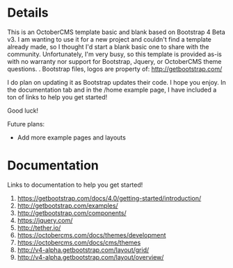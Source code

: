 # Details

This is an OctoberCMS template basic and blank based on Bootstrap 4 Beta v3. I am wanting to use it for a new project and couldn't find a template already made, so I thought I'd start a blank basic one to share with the community.  Unfortunately, I'm very busy, so this template is provided as-is with no warranty nor support for Bootstrap, Jquery, or OctoberCMS theme questions. . Bootstrap files, logos are property of: 
http://getbootstrap.com/

I do plan on updating it as Bootstrap updates their code. I hope you enjoy. In the documentation tab and in the /home example page, I have included a ton of links to help you get started!

Good luck!

Future plans:
- Add more example pages and layouts

# Documentation

Links to documentation to help you get started!

1. https://getbootstrap.com/docs/4.0/getting-started/introduction/
2. http://getbootstrap.com/examples/
3. http://getbootstrap.com/components/
4. https://jquery.com/
5. http://tether.io/
6. https://octobercms.com/docs/themes/development
6. https://octobercms.com/docs/cms/themes
8. http://v4-alpha.getbootstrap.com/layout/grid/
9. http://v4-alpha.getbootstrap.com/layout/overview/
